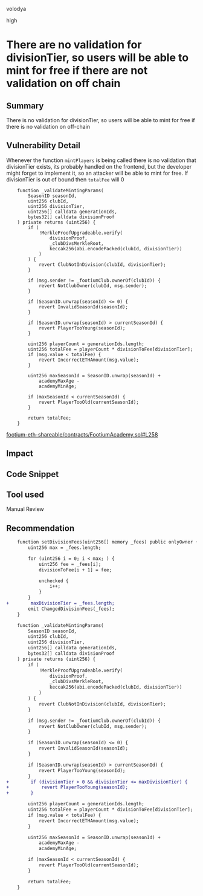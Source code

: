 volodya

high

# There are no validation for divisionTier, so users will be able to mint for free if there are not validation on off chain

## Summary
There is no validation for divisionTier, so users will be able to mint for free if there is no validation on off-chain
## Vulnerability Detail
Whenever the function `mintPlayers` is being called there is no validation that divisionTier exists, its probably handled on the frontend, but the developer might forget to implement it, so an attacker will be able to mint for free. If divisionTier is out of bound then `totalFee` will 0
```solidity
    function _validateMintingParams(
        SeasonID seasonId,
        uint256 clubId,
        uint256 divisionTier,
        uint256[] calldata generationIds,
        bytes32[] calldata divisionProof
    ) private returns (uint256) {
        if (
            !MerkleProofUpgradeable.verify(
                divisionProof,
                _clubDivsMerkleRoot,
                keccak256(abi.encodePacked(clubId, divisionTier))
            )
        ) {
            revert ClubNotInDivision(clubId, divisionTier);
        }

        if (msg.sender != _footiumClub.ownerOf(clubId)) {
            revert NotClubOwner(clubId, msg.sender);
        }

        if (SeasonID.unwrap(seasonId) <= 0) {
            revert InvalidSeasonId(seasonId);
        }

        if (SeasonID.unwrap(seasonId) > currentSeasonId) {
            revert PlayerTooYoung(seasonId);
        }

        uint256 playerCount = generationIds.length;
        uint256 totalFee = playerCount * divisionToFee[divisionTier];
        if (msg.value < totalFee) {
            revert IncorrectETHAmount(msg.value);
        }

        uint256 maxSeasonId = SeasonID.unwrap(seasonId) +
            academyMaxAge -
            academyMinAge;

        if (maxSeasonId < currentSeasonId) {
            revert PlayerTooOld(currentSeasonId);
        }

        return totalFee;
    }

```
[footium-eth-shareable/contracts/FootiumAcademy.sol#L258](https://github.com/sherlock-audit/2023-04-footium/blob/main/footium-eth-shareable/contracts/FootiumAcademy.sol#L258)
## Impact

## Code Snippet

## Tool used

Manual Review

## Recommendation
```diff
    function setDivisionFees(uint256[] memory _fees) public onlyOwner {
        uint256 max = _fees.length;

        for (uint256 i = 0; i < max; ) {
            uint256 fee = _fees[i];
            divisionToFee[i + 1] = fee;

            unchecked {
                i++;
            }
        }
+        maxDivisionTier = _fees.length;
        emit ChangedDivisionFees(_fees);
    }

```
```diff
    function _validateMintingParams(
        SeasonID seasonId,
        uint256 clubId,
        uint256 divisionTier,
        uint256[] calldata generationIds,
        bytes32[] calldata divisionProof
    ) private returns (uint256) {
        if (
            !MerkleProofUpgradeable.verify(
                divisionProof,
                _clubDivsMerkleRoot,
                keccak256(abi.encodePacked(clubId, divisionTier))
            )
        ) {
            revert ClubNotInDivision(clubId, divisionTier);
        }

        if (msg.sender != _footiumClub.ownerOf(clubId)) {
            revert NotClubOwner(clubId, msg.sender);
        }

        if (SeasonID.unwrap(seasonId) <= 0) {
            revert InvalidSeasonId(seasonId);
        }

        if (SeasonID.unwrap(seasonId) > currentSeasonId) {
            revert PlayerTooYoung(seasonId);
        }
+        if (divisionTier > 0 && divisionTier <= maxDivisionTier) {
+            revert PlayerTooYoung(seasonId);
+        }

        uint256 playerCount = generationIds.length;
        uint256 totalFee = playerCount * divisionToFee[divisionTier];
        if (msg.value < totalFee) {
            revert IncorrectETHAmount(msg.value);
        }

        uint256 maxSeasonId = SeasonID.unwrap(seasonId) +
            academyMaxAge -
            academyMinAge;

        if (maxSeasonId < currentSeasonId) {
            revert PlayerTooOld(currentSeasonId);
        }

        return totalFee;
    }
```